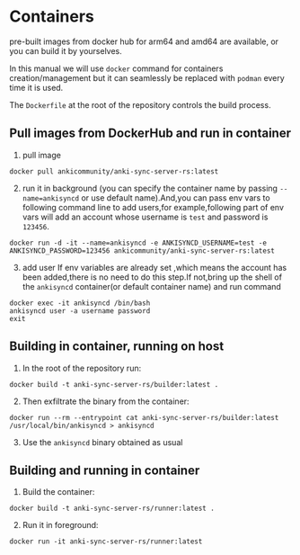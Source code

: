 # Containers 
pre-built images from docker hub for arm64 and amd64 are available, or you can build it by yourselves.

In this manual we will use `docker` command for containers creation/management but it can seamlessly be replaced with `podman` every time it is used.

The `Dockerfile` at the root of the repository controls the build process.
## Pull images from DockerHub and run in container
1. pull image
```
docker pull ankicommunity/anki-sync-server-rs:latest
```
2. run it in background (you can specify the container name by passing `--name=ankisyncd` or use default name).And,you can pass env vars to following command line to add users,for example,following part of env vars will add an account whose username is `test` and password is `123456`.
```
docker run -d -it --name=ankisyncd -e ANKISYNCD_USERNAME=test -e ANKISYNCD_PASSWORD=123456 ankicommunity/anki-sync-server-rs:latest
```
3. add user
If env variables are already set ,which means the account has been added,there is no need to do this step.If not,bring up the shell of the `ankisyncd` container(or default container name) and run command
```
docker exec -it ankisyncd /bin/bash
ankisyncd user -a username password
exit
```
## Building in container, running on host

1. In the root of the repository run: 
```
docker build -t anki-sync-server-rs/builder:latest .
```
2. Then exfiltrate the binary from the container:
```
docker run --rm --entrypoint cat anki-sync-server-rs/builder:latest /usr/local/bin/ankisyncd > ankisyncd
```
3. Use the `ankisyncd` binary obtained as usual


## Building and running in container

1. Build the container: 
```
docker build -t anki-sync-server-rs/runner:latest .
```
2. Run it in foreground: 
```
docker run -it anki-sync-server-rs/runner:latest
```
